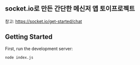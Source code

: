 ## socket.io로 만든 간단한 메신저 앱 토이프로젝트
참고: https://socket.io/get-started/chat

## Getting Started

First, run the development server:

```bash
node index.js 
```
